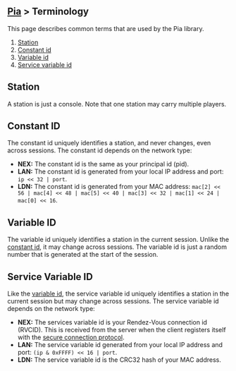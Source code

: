 [Pia](Pia-Overview) > Terminology
---

This page describes common terms that are used by the Pia library.

1. [Station](#station)
2. [Constant id](#constant-id)
3. [Variable id](#variable-id)
4. [Service variable id](#service-variable-id)

## Station
A station is just a console. Note that one station may carry multiple players.

## Constant ID
The constant id uniquely identifies a station, and never changes, even across sessions. The constant id depends on the network type:

* **NEX:** The constant id is the same as your principal id (pid).
* **LAN:** The constant id is generated from your local IP address and port: `ip << 32 | port`.
* **LDN:** The constant id is generated from your MAC address: `mac[2] << 56 | mac[4] << 48 | mac[5] << 40 | mac[3] << 32 | mac[1] << 24 | mac[0] << 16`.

## Variable ID
The variable id uniquely identifies a station in the current session. Unlike the [constant id](#constant-id), it may change across sessions. The variable id is just a random number that is generated at the start of the session.

## Service Variable ID
Like the [variable id](#variable-id), the service variable id uniquely identifies a station in the current session but may change across sessions. The service variable id depends on the network type:

* **NEX:** The services variable id is your Rendez-Vous connection id (RVCID). This is received from the server when the client registers itself with the [secure connection protocol](Secure-Protocol).
* **LAN:** The service variable id generated from your local IP address and port: `(ip & 0xFFFF) << 16 | port`.
* **LDN:** The service variable id is the CRC32 hash of your MAC address.